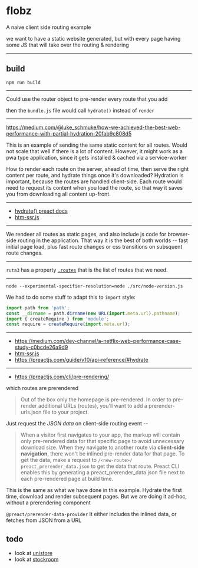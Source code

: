 # flobz

A naive client side routing example

we want to have a static website generated, but with every page having
some JS that will take over the routing & rendering

---------------------------------------

## build
```
npm run build
```


--------------------------------------

Could use the router object to pre-render every route that you add

then the `bundle.js` file would call `hydrate()` instead of `render`

--------------------------------------------

https://medium.com/@luke_schmuke/how-we-achieved-the-best-web-performance-with-partial-hydration-20fab9c808d5

This is an example of sending the same static content for all routes. Would not scale that well if there is a lot of content. However, it might work as a pwa type application, since it gets installed & cached via a service-worker

How to render each route on the server, ahead of time, then serve the right
content per route, and hydrate things once it's downloaded? Hydration is 
important, because the routes are handled client-side. Each route would
need to request its content when you load the route, so that way it saves you from downloading all content up-front.

----------------------------------------------------------------------

* [hydrate() preact docs](https://preactjs.com/guide/v10/api-reference/#hydrate)
* [htm-ssr.js](https://gist.github.com/developit/699c8d8f180a1e4eed58167f9c6711be)

---------------------------------------------------

We rendeer all routes as static pages, and also include js code for 
browser-side routing in the application. That way it is the best of both
worlds -- fast initial page load, plus fast route changes or css
transitions on subsquent route changes.

--------------------------------

`ruta3` has a property [`.routes`](https://github.com/bevacqua/ruta3/blob/master/index.js#L66) that is the list of routes that we need.

------------------------------------------

```
node --experimental-specifier-resolution=node ./src/node-version.js 
```

We had to do some stuff to adapt this to `import` style:
```js
import path from 'path';
const __dirname = path.dirname(new URL(import.meta.url).pathname);
import { createRequire } from 'module';
const require = createRequire(import.meta.url);
```

-------------------------------------

* https://medium.com/dev-channel/a-netflix-web-performance-case-study-c0bcde26a9d9
* [htm-ssr.js](https://gist.github.com/developit/699c8d8f180a1e4eed58167f9c6711be)
* https://preactjs.com/guide/v10/api-reference/#hydrate


----------------------------------------------


* https://preactjs.com/cli/pre-rendering/

which routes are prerendered
> Out of the box only the homepage is pre-rendered. In order to pre-render additional URLs (routes), you'll want to add a prerender-urls.json file to your project. 

Just request the *JSON data* on client-side routing event --

> When a visitor first navigates to your app, the markup will contain only pre-rendered data for that specific page to avoid unnecessary download size. When they navigate to another route via **client-side navigation**, there won't be inlined pre-render data for that page. To get the data, make a request to `/<new-route>/ preact_prerender_data.json` to get the data that route. Preact CLI enables this by generating a preact_prerender_data.json file next to each pre-rendered page at build time.

This is the same as what we have done in this example. Hydrate the first time,
download and render subsequent pages. But we are doing it ad-hoc, without a prerendering component


`@preact/prerender-data-provider`
It either includes the inlined data, or fetches from JSON from a URL


## todo
* look at [unistore](https://github.com/developit/unistore)
* look at [stockroom](https://github.com/developit/stockroom)



